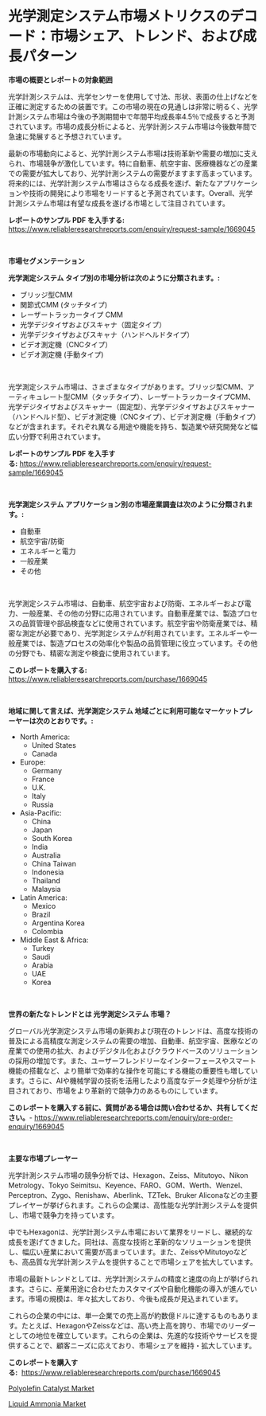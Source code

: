 <p><h1>光学測定システム市場メトリクスのデコード：市場シェア、トレンド、および成長パターン</h1></p><p><strong>市場の概要とレポートの対象範囲</strong></p>
<p><p>光学計測システムは、光学センサーを使用して寸法、形状、表面の仕上げなどを正確に測定するための装置です。この市場の現在の見通しは非常に明るく、光学計測システム市場は今後の予測期間中で年間平均成長率4.5％で成長すると予測されています。市場の成長分析によると、光学計測システム市場は今後数年間で急速に発展すると予想されています。</p><p>最新の市場動向によると、光学計測システム市場は技術革新や需要の増加に支えられ、市場競争が激化しています。特に自動車、航空宇宙、医療機器などの産業での需要が拡大しており、光学計測システムの需要がますます高まっています。将来的には、光学計測システム市場はさらなる成長を遂げ、新たなアプリケーションや技術の開発により市場をリードすると予測されています。Overall、光学計測システム市場は有望な成長を遂げる市場として注目されています。</p></p>
<p><strong>レポートのサンプル PDF を入手する:</strong> <a href="https://www.reliableresearchreports.com/enquiry/request-sample/1669045">https://www.reliableresearchreports.com/enquiry/request-sample/1669045</a></p>
<p>&nbsp;</p>
<p><strong>市場セグメンテーション</strong></p>
<p><strong>光学測定システム タイプ別の市場分析は次のように分類されます。:</strong></p>
<p><ul><li>ブリッジ型CMM</li><li>関節式CMM (タッチタイプ)</li><li>レーザートラッカータイプ CMM</li><li>光学デジタイザおよびスキャナ（固定タイプ）</li><li>光学デジタイザおよびスキャナ（ハンドヘルドタイプ）</li><li>ビデオ測定機（CNCタイプ）</li><li>ビデオ測定機 (手動タイプ)</li></ul></p>
<p>&nbsp;</p>
<p><p>光学測定システム市場は、さまざまなタイプがあります。ブリッジ型CMM、アーティキュレート型CMM（タッチタイプ）、レーザートラッカータイプCMM、光学デジタイザおよびスキャナー（固定型）、光学デジタイザおよびスキャナー（ハンドヘルド型）、ビデオ測定機（CNCタイプ）、ビデオ測定機（手動タイプ）などが含まれます。それぞれ異なる用途や機能を持ち、製造業や研究開発など幅広い分野で利用されています。</p></p>
<p><strong>レポートのサンプル PDF を入手する:</strong>&nbsp;<a href="https://www.reliableresearchreports.com/enquiry/request-sample/1669045">https://www.reliableresearchreports.com/enquiry/request-sample/1669045</a></p>
<p>&nbsp;</p>
<p><strong> 光学測定システム アプリケーション別の市場産業調査は次のように分類されます。:</strong></p>
<p><ul><li>自動車</li><li>航空宇宙/防衛</li><li>エネルギーと電力</li><li>一般産業</li><li>その他</li></ul></p>
<p>&nbsp;</p>
<p><p>光学測定システム市場は、自動車、航空宇宙および防衛、エネルギーおよび電力、一般産業、その他の分野に応用されています。自動車産業では、製造プロセスの品質管理や部品検査などに使用されています。航空宇宙や防衛産業では、精密な測定が必要であり、光学測定システムが利用されています。エネルギーや一般産業では、製造プロセスの効率化や製品の品質管理に役立っています。その他の分野でも、精密な測定や検査に使用されています。</p></p>
<p><strong>このレポートを購入する:</strong>&nbsp; <a href="https://www.reliableresearchreports.com/purchase/1669045">https://www.reliableresearchreports.com/purchase/1669045</a></p>
<p>&nbsp;</p>
<p><strong>地域に関して言えば、光学測定システム 地域ごとに利用可能なマーケットプレーヤーは次のとおりです。:</strong></p>
<p><ul>
    <li>
        North America:
        <ul>
            <li>United States</li>
            <li>Canada</li>
        </ul>
    </li>
    <li>
        Europe:
        <ul>
            <li>Germany</li>
            <li>France</li>
            <li>U.K.</li>
            <li>Italy</li>
            <li>Russia</li>
        </ul>
    </li>
    <li>
        Asia-Pacific:
        <ul>
            <li>China</li>
            <li>Japan</li>
            <li>South Korea</li>
            <li>India</li>
            <li>Australia</li>
            <li>China Taiwan</li>
            <li>Indonesia</li>
            <li>Thailand</li>
            <li>Malaysia</li>
        </ul>
    </li>
    <li>
        Latin America:
        <ul>
            <li>Mexico</li>
            <li>Brazil</li>
            <li>Argentina Korea</li>
            <li>Colombia</li>
        </ul>
    </li>
    <li>
        Middle East & Africa:
        <ul>
            <li>Turkey</li>
            <li>Saudi</li>
            <li>Arabia</li>
            <li>UAE</li>
            <li>Korea</li>
        </ul>
    </li>
    </ul></p>
<p>&nbsp;</p>
<p><strong>世界の新たなトレンドとは 光学測定システム 市場？</strong></p>
<p><p>グローバル光学測定システム市場の新興および現在のトレンドは、高度な技術の普及による高精度な測定システムの需要の増加、自動車、航空宇宙、医療などの産業での使用の拡大、およびデジタル化およびクラウドベースのソリューションの採用の増加です。また、ユーザーフレンドリーなインターフェースやスマート機能の搭載など、より簡単で効率的な操作を可能にする機能の重要性も増しています。さらに、AIや機械学習の技術を活用したより高度なデータ処理や分析が注目されており、市場をより革新的で競争力のあるものにしています。</p></p>
<p><strong>このレポートを購入する前に、質問がある場合は問い合わせるか、共有してください。</strong>- <a href="https://www.reliableresearchreports.com/enquiry/pre-order-enquiry/1669045">https://www.reliableresearchreports.com/enquiry/pre-order-enquiry/1669045</a></p>
<p>&nbsp;</p>
<p><strong>主要な市場プレーヤー</strong></p>
<p><p>光学計測システム市場の競争分析では、Hexagon、Zeiss、Mitutoyo、Nikon Metrology、Tokyo Seimitsu、Keyence、FARO、GOM、Werth、Wenzel、Perceptron、Zygo、Renishaw、Aberlink、TZTek、Bruker Aliconaなどの主要プレイヤーが挙げられます。これらの企業は、高性能な光学計測システムを提供し、市場で競争力を持っています。</p><p>中でもHexagonは、光学計測システム市場において業界をリードし、継続的な成長を遂げてきました。同社は、高度な技術と革新的なソリューションを提供し、幅広い産業において需要が高まっています。また、ZeissやMitutoyoなども、高品質な光学計測システムを提供することで市場シェアを拡大しています。</p><p>市場の最新トレンドとしては、光学計測システムの精度と速度の向上が挙げられます。さらに、産業用途に合わせたカスタマイズや自動化機能の導入が進んでいます。市場の規模は、年々拡大しており、今後も成長が見込まれています。</p><p>これらの企業の中には、単一企業での売上高が約数億ドルに達するものもあります。たとえば、HexagonやZeissなどは、高い売上高を誇り、市場でのリーダーとしての地位を確立しています。これらの企業は、先進的な技術やサービスを提供することで、顧客ニーズに応えており、市場シェアを維持・拡大しています。</p></p>
<p><strong>このレポートを購入する:</strong>&nbsp;&nbsp;<a href="https://www.reliableresearchreports.com/purchase/1669045">https://www.reliableresearchreports.com/purchase/1669045</a></p>
<p><p><a href="https://changeable-paste-463.notion.site/Polyolefin-Catalyst-Market-Size-Furnishes-Valuable-Information-Encompassing-Market-Share-Market-Tre-c49f46d660f049389ef96dc652f95737">Polyolefin Catalyst Market</a></p><p><a href="https://fuschia-pecorino-a6d.notion.site/Global-Liquid-Ammonia-Market-Size-and-Market-Trends-Insights-and-Projections-from-2024-to-2031-f8647c9d33c840fb8a2e02dd30634475">Liquid Ammonia Market</a></p></p>